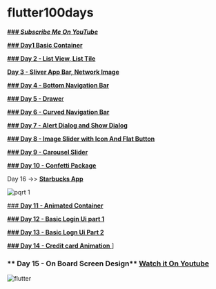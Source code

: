 # flutter100days


[ **### _Subscribe Me On YouTube_**  ](https://www.youtube.com/channel/UCiBY18oLz7AyzZIzL3QrxwQ)


 [**### Day1 Basic Container** ](https://youtu.be/0zuAB8ZjCjQ) 
 

[**### Day 2 - List View, List Tile**  ](https://youtu.be/SHFFUH_cfVs) 


[**Day 3 - Sliver App Bar, Network Image** ]( https://youtu.be/gIOgPw6mnA0) 


[**### Day 4 - Bottom Navigation Bar** ](https://youtu.be/M0ErR1-7MfA) 


[**### Day 5 -  Drawe**r ](https://youtu.be/LLueLQNlqyc) 


[**### Day 6 - Curved Navigation Bar** ](https://youtu.be/Jezq53pPkp8) 


[**### Day 7 - Alert Dialog and Show Dialog** ](https://youtu.be/Y4gITjz8G68) 

  
  [**### Day 8 - Image Slider with Icon And Flat Button** ](https://youtu.be/2Akf9urH3Es) 


[**### Day 9 - Carousel Slider** ](https://youtu.be/khu-PFlLpOs) 


[**### Day 10 - Confetti Package** ](https://youtu.be/jLryLI5r1KI) 



Day 16    ->>   [    **Starbucks App**   ](https://www.youtube.com/watch?v=Z4xTAmcsTew)



![pqrt 1](https://user-images.githubusercontent.com/67018643/92997806-ab0b4080-f533-11ea-9d04-27287ee279a5.jpg)



[### **Day 11 - Animated Container** ]( https://youtu.be/0cbo0r__Fa8) 


[**### Day 12 - Basic Login Ui part 1**   ](https://youtu.be/gCx6WVGRag4) 


[**### Day 13  - Basic Logn Ui Part 2**  ](https://youtu.be/qjRUFwEwVoE) 


[**### Day 14  - Credit card Animation** ](https://youtu.be/M5uoushbV7g) ]


 ### ** Day 15 - On Board Screen Design**    [ Watch it On Youtube](https://www.youtube.com/watch?v=qoHDlj1hEP8) 


![flutter](https://user-images.githubusercontent.com/67018643/92416966-7e46da00-f17d-11ea-9b81-a7746a96abf7.jpg)



